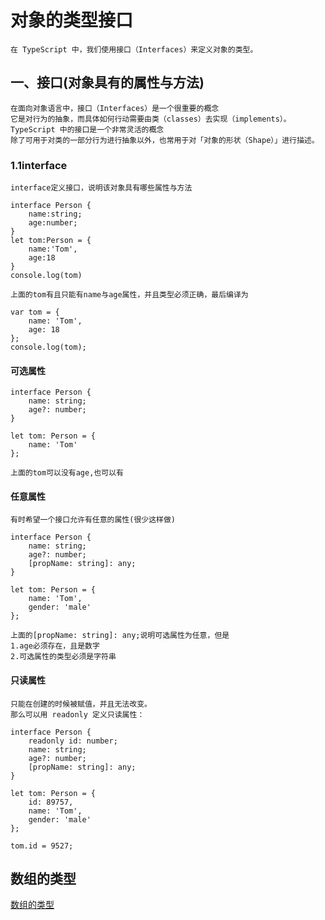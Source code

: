 # 对象的类型接口
    在 TypeScript 中，我们使用接口（Interfaces）来定义对象的类型。
## 一、接口(对象具有的属性与方法)
    在面向对象语言中，接口（Interfaces）是一个很重要的概念
    它是对行为的抽象，而具体如何行动需要由类（classes）去实现（implements）。
    TypeScript 中的接口是一个非常灵活的概念
    除了可用于对类的一部分行为进行抽象以外，也常用于对「对象的形状（Shape）」进行描述。
### 1.1interface
    interface定义接口，说明该对象具有哪些属性与方法
```
interface Person {
    name:string;
    age:number;
}
let tom:Person = {
    name:'Tom',
    age:18
}
console.log(tom)
```
    上面的tom有且只能有name与age属性，并且类型必须正确，最后编译为
```
var tom = {
    name: 'Tom',
    age: 18
};
console.log(tom);
```
#### 可选属性
```
interface Person {
    name: string;
    age?: number;
}

let tom: Person = {
    name: 'Tom'
};
```
    上面的tom可以没有age,也可以有
#### 任意属性
    有时希望一个接口允许有任意的属性(很少这样做)
```
interface Person {
    name: string;
    age?: number;
    [propName: string]: any;
}

let tom: Person = {
    name: 'Tom',
    gender: 'male'
};
```
    上面的[propName: string]: any;说明可选属性为任意，但是
    1.age必须存在，且是数字
    2.可选属性的类型必须是字符串
#### 只读属性
    只能在创建的时候被赋值，并且无法改变。
    那么可以用 readonly 定义只读属性：
```
interface Person {
    readonly id: number;
    name: string;
    age?: number;
    [propName: string]: any;
}

let tom: Person = {
    id: 89757,
    name: 'Tom',
    gender: 'male'
};

tom.id = 9527;

```
## 数组的类型
[数组的类型](https://github.com/wuhaohao1234/tpescript-docs/#/array-type)